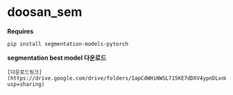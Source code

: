 # doosan_sem

**Requires**
```
pip install segmentation-models-pytorch
```

**segmentation best model 다운로드**
```
[다운로드링크](https://drive.google.com/drive/folders/1apCdWHiNWSL715KE7dDXV4ypnDLxnWq9?usp=sharing)
```
